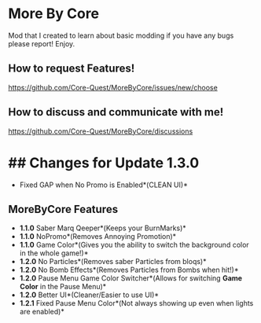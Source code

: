# More By Core

Mod that I created to learn about basic modding if you have any bugs please report! Enjoy.

## How to request Features!
https://github.com/Core-Quest/MoreByCore/issues/new/choose

## How to discuss and communicate with me!
https://github.com/Core-Quest/MoreByCore/discussions

# ## Changes for Update 1.3.0
*  Fixed GAP when No Promo is Enabled*(CLEAN UI)*

## MoreByCore Features
*  **1.1.0** Saber Marq Qeeper*(Keeps your BurnMarks)*
*  **1.1.0** NoPromo*(Removes Annoying Promotion)*
*   **1.1.0** Game Color*(Gives you the ability to switch the background color in the whole game!)*
*  **1.2.0** No Particles*(Removes saber Particles from bloqs)*
*   **1.2.0** No Bomb Effects*(Removes Particles from Bombs when hit!)*
*   **1.2.0** Pause Menu Game Color Switcher*(Allows for switching ****Game Color**** in the Pause Menu)*
*   **1.2.0** Better UI*(Cleaner/Easier to use UI)*
*  **1.2.1** Fixed Pause Menu Color*(Not always showing up even when lights are enabled)*





